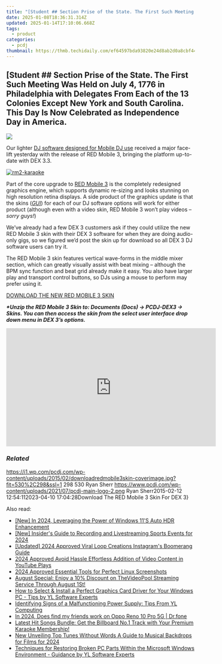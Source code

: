 ```yaml
---
title: "[Student ## Section Prise of the State. The First Such Meeting Was Held on July 4, 1776 in Philadelphia with Delegates From Each of the 13 Colonies Except New York and South Carolina. This Day Is Now Celebrated as Independence Day in America."
date: 2025-01-08T18:36:31.314Z
updated: 2025-01-14T17:10:06.668Z
tags:
  - product
categories:
  - pcdj
thumbnail: https://thmb.techidaily.com/ef64597bda93820e24d8ab2d0a8cbf446e80301b9ceb1303c686c48229c6eca3.jpg
---
```


## [Student ## Section Prise of the State. The First Such Meeting Was Held on July 4, 1776 in Philadelphia with Delegates From Each of the 13 Colonies Except New York and South Carolina. This Day Is Now Celebrated as Independence Day in America.

[![](https://i1.wp.com/pcdj.com/wp-content/uploads/2015/02/downloadredmobile3skin-coverimage.jpg?resize=530%2C298&ssl=1)](https://i1.wp.com/pcdj.com/wp-content/uploads/2015/02/downloadredmobile3skin-coverimage.jpg?fit=530%2C298&ssl=1 "downloadredmobile3skin-coverimage")

Our lighter [DJ software designed for Mobile DJ use](https://tools.techidaily.com/pcdj/products/) received a major face-lift yesterday with the release of RED Mobile 3, bringing the platform up-to-date with DEX 3.3.

[![](https://i1.wp.com/pcdj.com/wp-content/uploads/2015/02/rm2-karaoke.jpg?fit=300%2C169&ssl=1 "rm2-karaoke")](https://i1.wp.com/pcdj.com/wp-content/uploads/2015/02/rm2-karaoke.jpg?fit=1030%2C579&ssl=1)

Part of the core upgrade to [RED Mobile 3](https://tools.techidaily.com/pcdj/products/) is the completely redesigned graphics engine, which supports dynamic re-sizing and looks stunning on high resolution retina displays. A side product of the graphics update is that the skins ([_GUI_](http://en.wikipedia.org/wiki/Graphical%5Fuser%5Finterface)) for each of our DJ software options will work for either product (although even with a video skin, RED Mobile 3 won’t play videos – _sorry guys!_)

We’ve already had a few DEX 3 customers ask if they could utilize the new RED Mobile 3 skin with their DEX 3 software for when they are doing audio-only gigs, so we figured we’d post the skin up for download so all DEX 3 DJ software users can try it.

The RED Mobile 3 skin features vertical wave-forms in the middle mixer section, which can greatly visually assist with beat mixing – although the BPM sync function and beat grid already make it easy. You also have larger play and transport control buttons, so DJs using a mouse to perform may prefer using it.

[DOWNLOAD THE NEW RED MOBILE 3 SKIN](https://tools.techidaily.com/pcdj/products/)

_**\*Unzip the RED Mobile 3 Skin to: Documents (Docs) -> PCDJ-DEX3 -> Skins. You can then access the skin from the select user interface drop down menu in DEX 3’s options.**_ 

<!-- affiliate ads begin -->
<iframe width="560" height="315" src="https://www.youtube.com/embed/HaM818fFKXQ?si=ZZLA4lFSHSgCpSE0" title="YouTube video player" frameborder="0" allow="accelerometer; autoplay; clipboard-write; encrypted-media; gyroscope; picture-in-picture; web-share" referrerpolicy="strict-origin-when-cross-origin" allowfullscreen></iframe>
<!-- affiliate ads end -->

### _Related_

https://i1.wp.com/pcdj.com/wp-content/uploads/2015/02/downloadredmobile3skin-coverimage.jpg?fit=530%2C298&ssl=1 298 530 Ryan Sherr https://www.pcdj.com/wp-content/uploads/2021/07/pcdj-main-logo-2.png Ryan Sherr2015-02-12 12:54:112023-04-10 17:04:28Download The RED Mobile 3 Skin For DEX 3}

<ins class="adsbygoogle"
     style="display:block"
     data-ad-format="autorelaxed"
     data-ad-client="ca-pub-7571918770474297"
     data-ad-slot="1223367746"></ins>

<ins class="adsbygoogle"
     style="display:block"
     data-ad-client="ca-pub-7571918770474297"
     data-ad-slot="8358498916"
     data-ad-format="auto"
     data-full-width-responsive="true"></ins>

<span class="atpl-alsoreadstyle">Also read:</span>
<div><ul>
<li><a href="https://fox-glue.techidaily.com/new-in-2024-leveraging-the-power-of-windows-11s-auto-hdr-enhancement/"><u>[New] In 2024, Leveraging the Power of Windows 11'S Auto HDR Enhancement</u></a></li>
<li><a href="https://video-capture.techidaily.com/new-insiders-guide-to-recording-and-livestreaming-sports-events-for-2024/"><u>[New] Insider's Guide to Recording and Livestreaming Sports Events for 2024</u></a></li>
<li><a href="https://instagram-video-recordings.techidaily.com/updated-2024-approved-viral-loop-creations-instagrams-boomerang-guide/"><u>[Updated] 2024 Approved Viral Loop Creations Instagram's Boomerang Guide</u></a></li>
<li><a href="https://fox-http.techidaily.com/2024-approved-avoid-hassle-effortless-addition-of-video-content-in-youtube-plays/"><u>2024 Approved Avoid Hassle Effortless Addition of Video Content in YouTube Plays</u></a></li>
<li><a href="https://remote-screen-capture.techidaily.com/2024-approved-essential-tools-for-perfect-linux-screenshots/"><u>2024 Approved Essential Tools for Perfect Linux Screenshots</u></a></li>
<li><a href="https://win-exclusive.techidaily.com/august-special-enjoy-a-10-discount-on-thevideopool-streaming-service-through-august-1st/"><u>August Special: Enjoy a 10% Discount on TheVideoPool Streaming Service Through August 1St!</u></a></li>
<li><a href="https://win-exclusive.techidaily.com/how-to-select-and-install-a-perfect-graphics-card-driver-for-your-windows-pc-tips-by-yl-software-experts/"><u>How to Select & Install a Perfect Graphics Card Driver for Your Windows PC - Tips by YL Software Experts</u></a></li>
<li><a href="https://win-exclusive.techidaily.com/identifying-signs-of-a-malfunctioning-power-supply-tips-from-yl-computing/"><u>Identifying Signs of a Malfunctioning Power Supply: Tips From YL Computing</u></a></li>
<li><a href="https://location-social.techidaily.com/in-2024-does-find-my-friends-work-on-oppo-reno-10-pro-5g-drfone-by-drfone-virtual-android/"><u>In 2024, Does find my friends work on Oppo Reno 10 Pro 5G | Dr.fone</u></a></li>
<li><a href="https://win-exclusive.techidaily.com/latest-hit-songs-bundle-get-the-billboard-no1-track-with-your-premium-karaoke-membership/"><u>Latest Hit Songs Bundle: Get the Billboard No.1 Track with Your Premium Karaoke Membership!</u></a></li>
<li><a href="https://sound-tweaking.techidaily.com/new-unveiling-top-tunes-without-words-a-guide-to-musical-backdrops-for-films-for-2024/"><u>New Unveiling Top Tunes Without Words A Guide to Musical Backdrops for Films for 2024</u></a></li>
<li><a href="https://win-exclusive.techidaily.com/techniques-for-restoring-broken-pc-parts-within-the-microsoft-windows-environment-guidance-by-yl-software-experts/"><u>Techniques for Restoring Broken PC Parts Within the Microsoft Windows Environment - Guidance by YL Software Experts</u></a></li>
</ul></div>


